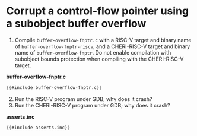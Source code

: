 # Corrupt a control-flow pointer using a subobject buffer overflow

1. Compile `buffer-overflow-fnptr.c` with a RISC-V target and binary name of `buffer-overflow-fnptr-riscv`, and a CHERI-RISC-V target and binary name of `buffer-overflow-fnptr`. Do not enable compilation with subobject bounds protection when compiling with the CHERI-RISC-V target.

**buffer-overflow-fnptr.c**
```C
{{#include buffer-overflow-fnptr.c}}
```
2. Run the RISC-V program under GDB; why does it crash?
3. Run the CHERI-RISC-V program under GDB; why does it crash?

**asserts.inc**
```C
{{#include asserts.inc}}
```